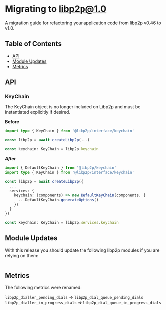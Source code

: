 <!--Specify versions for migration below-->
# Migrating to libp2p@1.0 <!-- omit in toc -->

A migration guide for refactoring your application code from libp2p v0.46 to v1.0.

## Table of Contents <!-- omit in toc -->

- [API](#api)
- [Module Updates](#module-updates)
- [Metrics](#metrics)

## API

<!--Describe breaking APIs with examples for Before and After
Example:

### Peer Discovery

__Describe__

**Before**

```js

```

**After**

```js

```

-->

### KeyChain

The KeyChain object is no longer included on Libp2p and must be instantiated explicitly if desired.

**Before**

```ts
import type { KeyChain } from '@libp2p/interface/keychain'

const libp2p = await createLibp2p(...)

const keychain: KeyChain = libp2p.keychain
```

***After***

```ts
import { DefaultKeyChain } from '@libp2p/keychain'
import type { KeyChain } from '@libp2p/interface/keychain'

const libp2p = await createLibp2p({
  ...
  services: {
    keychain: (components) => new DefaultKeyChain(components, {
      ...DefaultKeyChain.generateOptions()
    })
  }
})

const keychain: KeyChain = libp2p.services.keychain
```

## Module Updates

With this release you should update the following libp2p modules if you are relying on them:

<!--Specify module versions in JSON for migration below.
It's recommended to check package.json changes for this:
`git diff <release> <prev> -- package.json`
-->

```json

```

## Metrics

The following metrics were renamed:

`libp2p_dialler_pending_dials` => `libp2p_dial_queue_pending_dials`
`libp2p_dialler_in_progress_dials` => `libp2p_dial_queue_in_progress_dials`
